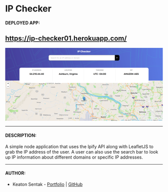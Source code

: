 # IP Checker

#### DEPLOYED APP:

## https://ip-checker01.herokuapp.com/

![App Homepage](./public/img/app-screenshots/ip-screenshot.png)

---

#### DESCRIPTION:

A simple node application that uses the Ipify API along with LeafletJS to grab the IP address of the user. A user can also use the search bar to look up IP information about different domains or specific IP addresses.

---

#### AUTHOR:

- Keaton Sentak - [Portfolio](https://keatonsentak.dev) | [GitHub](https://github.com/ksentak)
